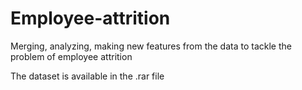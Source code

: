 # Employee-attrition
Merging, analyzing, making new features from the data to tackle the problem of employee attrition

The dataset is available in the .rar file
